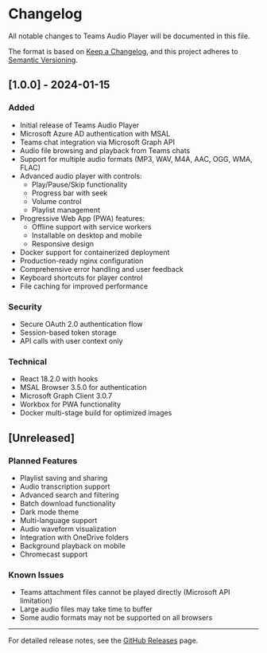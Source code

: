# Changelog

All notable changes to Teams Audio Player will be documented in this file.

The format is based on [Keep a Changelog](https://keepachangelog.com/en/1.0.0/),
and this project adheres to [Semantic Versioning](https://semver.org/spec/v2.0.0.html).

## [1.0.0] - 2024-01-15

### Added

- Initial release of Teams Audio Player
- Microsoft Azure AD authentication with MSAL
- Teams chat integration via Microsoft Graph API
- Audio file browsing and playback from Teams chats
- Support for multiple audio formats (MP3, WAV, M4A, AAC, OGG, WMA, FLAC)
- Advanced audio player with controls:
  - Play/Pause/Skip functionality
  - Progress bar with seek
  - Volume control
  - Playlist management
- Progressive Web App (PWA) features:
  - Offline support with service workers
  - Installable on desktop and mobile
  - Responsive design
- Docker support for containerized deployment
- Production-ready nginx configuration
- Comprehensive error handling and user feedback
- Keyboard shortcuts for player control
- File caching for improved performance

### Security

- Secure OAuth 2.0 authentication flow
- Session-based token storage
- API calls with user context only

### Technical

- React 18.2.0 with hooks
- MSAL Browser 3.5.0 for authentication
- Microsoft Graph Client 3.0.7
- Workbox for PWA functionality
- Docker multi-stage build for optimized images

## [Unreleased]

### Planned Features

- Playlist saving and sharing
- Audio transcription support
- Advanced search and filtering
- Batch download functionality
- Dark mode theme
- Multi-language support
- Audio waveform visualization
- Integration with OneDrive folders
- Background playback on mobile
- Chromecast support

### Known Issues

- Teams attachment files cannot be played directly (Microsoft API limitation)
- Large audio files may take time to buffer
- Some audio formats may not be supported on all browsers

---

For detailed release notes, see the [GitHub Releases](https://github.com/yourusername/teams-audio-player/releases) page.
